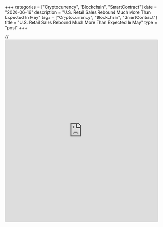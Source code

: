 +++
categories = ["Cryptocurrency", "Blockchain", "SmartContract"]
date = "2020-06-16"
description = "U.S. Retail Sales Rebound Much More Than Expected In May"
tags = ["Cryptocurrency", "Blockchain", "SmartContract"]
title = "U.S. Retail Sales Rebound Much More Than Expected In May"
type = "post"
+++

{{<iframe id="large-banner" src="https://www.bounty.group/#slide=21.0" width="100%" height="600" scrolling="no" style="border: 0px solid rgb(216, 221, 230); border-radius: 3px;">}}

After reporting a record drop in U.S. retail sales in the previous
month, the Commerce Department released a report on Tuesday showing
retail sales rebounded by much more than anticipated in the month of
May.

The Commerce Department said retail sales skyrocketed by 17.7 percent in
May after plunging by a revised 14.7 percent in April.

Economists had expected retail sales to spike by 8.0 percent compared to
the 16.4 percent nosedive originally reported for the previous month.

Excluding a substantial rebound in auto sales, retail sales still surged
up by 12.4 percent in May after plummeting by 15.2 percent in April. Ex-
auto sales were expected to jump by 5.5 percent.

For comments and feedback [contact](https://www.playgroundfx.com/contact/): editorial@rtt[news](https://www.letsplayfx.com/blog/forex-news-website/).com

[Economic News][1]

 **What parts of the world are seeing the best (and worst) economic
performances lately? Click[here][2] to check out our [Econ Scorecard][2]
and find out! See up-to-the-moment [ranking](https://www.playgroundfx.com/blog/crypto-exchange-ranking/)s for the best and worst
performers in [GDP][2], [unemployment rate][3], [inflation][4] and much
more.**

   1. www.rtt[news](https://www.letsplayfx.com/blog/forex-news-website/).com/Content/EconomicNews.aspx
   2. www.rtt[news](https://www.letsplayfx.com/blog/forex-news-website/).com/economic-scorecard/world-rank/GDP/highest-performance.aspx
   3. www.rtt[news](https://www.letsplayfx.com/blog/forex-news-website/).com/economic-scorecard/world-rank/unemployment-rate/lowest-performance.aspx
   4. www.rtt[news](https://www.letsplayfx.com/blog/forex-news-website/).com/economic-scorecard/world-rank/CPI/highest-performance.aspx